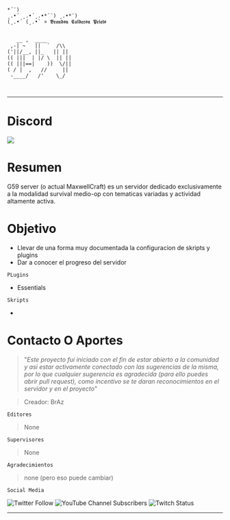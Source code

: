  ```
 *´¨) 
¸.•´ ¸.•´¸.•*´¨) ¸.•*¨) 
(¸.•´ (¸.•` ¤ 𝕭𝖗𝖆𝖓𝖉𝖔𝖓 𝕮𝖆𝖑𝖉𝖊𝖗𝖔𝖓 𝕻𝖗𝖎𝖊𝖙𝖔  


    __ ,  ____        
  ,-| ~   ||  `  /\\  
 ('||/__, ||_   || || 
(( |||  | |/ \  || || 
(( |||==|    ))  \/|| 
 ( / |  ,   //     || 
  -____/   /'    \_/  
                                                       
                      
```   
___

# Discord
[![](https://i.imgur.com/0mHVoje.png?1)](https://bit.ly/2KQXYno "Dale click para irte al disneyland de los degenerados o programadores (es lo mismo, no?)")

# Resumen
G59 server (o actual MaxwellCraft) es un servidor dedicado exclusivamente a la modalidad survival medio-op con tematicas variadas y actividad altamente activa.

# Objetivo

- Llevar de una forma muy documentada la configuracion de skripts  y plugins
- Dar a conocer el progreso del servidor

`PLugins`

- Essentials

`Skripts`

-

# Contacto O Aportes

> "*Este proyecto fui iniciado con el fin de estar abierto a la comunidad y asi estar activamente conectado con las sugerencias de la misma, por lo que cualquier sugerencia es agradecida (para ello puedes abrir pull request), como incentivo se te daran reconocimientos en el servidor y en el proyecto*"

> Creador: BrAz

`Editores`

>None

`Supervisores`

>None

`Agradecimientos`

>none (pero eso puede cambiar)

`Social Media`


![Twitter Follow](https://img.shields.io/twitter/follow/Braz___?style=for-the-badge)
![YouTube Channel Subscribers](https://img.shields.io/youtube/channel/subscribers/UC8n6Jw2hVcL_nLn8eWsm8Eg?style=for-the-badge)
![Twitch Status](https://img.shields.io/twitch/status/Braz___?style=for-the-badge)
___
